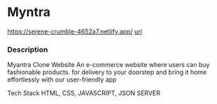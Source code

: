 # Myntra

https://serene-crumble-4652a7.netlify.app/
<a href="https://serene-crumble-4652a7.netlify.app/">url </a>
<h3>Description</h3>
<p></p>Myantra Clone Website
An e-commerce website where users can buy fashionable products. for delivery to your doorstep and bring it home effortlessly with our user-friendly app

Tech Stack
HTML, CSS, JAVASCRIPT, JSON SERVER
</p>
